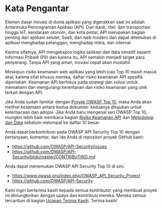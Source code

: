 # Kata Pengantar

Elemen dasar inovasi di dunia aplikasi yang digerakkan saat ini adalah 
Antarmuka Pemrograman Aplikasi (API). Dari bank, ritel, dan transportasi
hingga IoT, kendaraan otonom, dan kota pintar, API merupakan bagian penting 
dari aplikasi seluler, SaaS, dan web modern dan dapat ditemukan di aplikasi menghadap pelanggan, 
menghadap mitra, dan internal.

Karena sifatnya, API mengekspos logika aplikasi dan data sensitif seperti Informasi Pribadi (PII) dan karena itu, 
API semakin menjadi target para penyerang. Tanpa API yang aman, inovasi cepat akan mustahil.

Meskipun risiko keamanan web aplikasi yang lebih luas Top 10 masih masuk akal,
karena sifat khusus mereka, daftar risiko keamanan API spesifik diperlukan.
Keamanan API berfokus pada strategi dan solusi untuk memahami dan mengurangi 
kerentanan dan risiko keamanan yang unik terkait dengan API.

Jika Anda sudah familiar dengan [Proyek OWASP Top 10][1], maka Anda akan melihat
kesamaan antara kedua dokumen: keduanya ditujukan untuk keterbacaan dan adopsi. Jika Anda baru mengenal 
seri OWASP Top 10, mungkin lebih baik membaca bagian [Risiko Keamanan API][2] dan [Metodologi dan Data][3] 
sebelum melompat ke daftar 10 besar.

Anda dapat berkontribusi pada OWASP API Security Top 10 dengan pertanyaan, komentar,
dan ide Anda di repositori proyek GitHub kami:

* https://github.com/OWASP/API-Security/issues
* https://github.com/OWASP/API-Security/blob/master/CONTRIBUTING.md

Anda dapat menemukan OWASP API Security Top 10 di sini:

* https://www.owasp.org/index.php/OWASP_API_Security_Project
* https://github.com/OWASP/API-Security 

Kami ingin berterima kasih kepada semua kontributor yang membuat proyek ini dimungkinkan dengan upaya dan kontribusi mereka. 
Mereka semua tercantum di bagian [Ucapan Terima Kasih][4]. Terima kasih!

[1]: https://www.owasp.org/index.php/Category:OWASP_Top_Ten_Project
[2]: ./0x10-api-security-risks-id.md
[3]: ./0xd0-about-data-id.md  
[4]: ./0xd1-acknowledgments.md